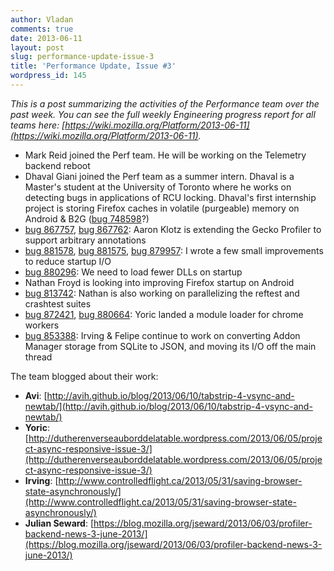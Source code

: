 ```yaml
---
author: Vladan
comments: true
date: 2013-06-11
layout: post
slug: performance-update-issue-3
title: 'Performance Update, Issue #3'
wordpress_id: 145
---
```

_This is a post summarizing the activities of the Performance team over the past week. You can see the full weekly Engineering progress report for all teams here: [https://wiki.mozilla.org/Platform/2013-06-11](https://wiki.mozilla.org/Platform/2013-06-11)._

* Mark Reid joined the Perf team. He will be working on the Telemetry backend reboot
* Dhaval Giani joined the Perf team as a summer intern. Dhaval is a Master's student at the University of Toronto where he works on detecting bugs in applications of RCU locking. Dhaval's first internship project is storing Firefox caches in volatile (purgeable) memory on Android & B2G ([bug 748598](https://bugzilla.mozilla.org/show_bug.cgi?id=748598)?)
* [bug 867757](https://bugzilla.mozilla.org/show_bug.cgi?id=867757), [bug 867762](https://bugzilla.mozilla.org/show_bug.cgi?id=867762): Aaron Klotz is extending the Gecko Profiler to support arbitrary annotations
* [bug 881578](https://bugzilla.mozilla.org/show_bug.cgi?id=881578), [bug 881575](https://bugzilla.mozilla.org/show_bug.cgi?id=881575), [bug 879957](https://bugzilla.mozilla.org/show_bug.cgi?id=879957): I wrote a few small improvements to reduce startup I/O
* [bug 880296](https://bugzilla.mozilla.org/show_bug.cgi?id=880296): We need to load fewer DLLs on startup
* Nathan Froyd is looking into improving Firefox startup on Android
* [bug 813742](https://bugzilla.mozilla.org/show_bug.cgi?id=813742): Nathan is also working on parallelizing the reftest and crashtest suites
* [bug 872421](https://bugzilla.mozilla.org/show_bug.cgi?id=872421), [bug 880664](https://bugzilla.mozilla.org/show_bug.cgi?id=880664): Yoric landed a module loader for chrome workers
* [bug 853388](https://bugzilla.mozilla.org/show_bug.cgi?id=853388): Irving & Felipe continue to work on converting Addon Manager storage from SQLite to JSON, and moving its I/O off the main thread

The team blogged about their work:

* **Avi**: [http://avih.github.io/blog/2013/06/10/tabstrip-4-vsync-and-newtab/](http://avih.github.io/blog/2013/06/10/tabstrip-4-vsync-and-newtab/)
* **Yoric**: [http://dutherenverseauborddelatable.wordpress.com/2013/06/05/project-async-responsive-issue-3/](http://dutherenverseauborddelatable.wordpress.com/2013/06/05/project-async-responsive-issue-3/)
* **Irving**: [http://www.controlledflight.ca/2013/05/31/saving-browser-state-asynchronously/](http://www.controlledflight.ca/2013/05/31/saving-browser-state-asynchronously/)
* **Julian Seward**: [https://blog.mozilla.org/jseward/2013/06/03/profiler-backend-news-3-june-2013/](https://blog.mozilla.org/jseward/2013/06/03/profiler-backend-news-3-june-2013/)

